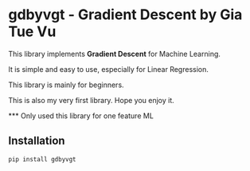 # gdbyvgt - Gradient Descent by Gia Tue Vu

This library implements **Gradient Descent** for Machine Learning.

It is simple and easy to use, especially for Linear Regression.

This library is mainly for beginners.

This is also my very first library. Hope you enjoy it.

*** Only used this library for one feature ML
## Installation

```sh
pip install gdbyvgt
